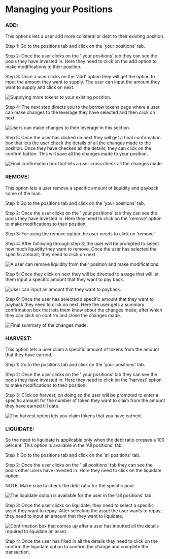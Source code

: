 # Managing your Positions

### ADD:&#x20;

This options lets a user add more collateral or debt to their existing position.&#x20;

Step 1: Go to the positions tab and click on the 'your positions' tab.&#x20;

Step 2: Once the user clicks on the ' your positions' tab they can see the pools they have invested in. Here they need to click on the add option to make modifications to their position.&#x20;

Step 3: Once a user clicks on the 'add' option they will get the option to input the amount they want to supply. The user can input the amount they want to supply and click on next.&#x20;

![Supplying more tokens to your existing position.](.gitbook/assets/supply.jpg)



Step 4: The next step directs you to the borrow tokens page where a user can make changes to the leverage they have selected and then click on next.

![Users can make changes to their leverage in this section.](.gitbook/assets/borrow.jpg)



Step 5: Once the user has clicked on next they will get a final confirmation box that lets the user check the details of all the changes made to the position. Once they have checked all the details; they can click on the confirm button. This will save all the changes made to your position.&#x20;

![Final confirmation box that lets a user cross check all the changes made. ](.gitbook/assets/confirm.jpg)

### REMOVE:

This option lets a user remove a specific amount of liquidity and payback some of the loan.&#x20;

Step 1: Go to the positions tab and click on the 'your positions' tab.&#x20;

Step 2: Once the user clicks on the ' your positions' tab they can see the pools they have invested in. Here they need to click on the 'remove' option to make modifications to their position.&#x20;

Step 3: For using the remove option the user needs to click on 'remove'.

Step 4: After following through step 3; the user will be prompted to select how much liquidity they want to remove. Once the user has selected the specific amount; they need to click on next.&#x20;

![A user can remove liquidity from their position and make modifications. ](<.gitbook/assets/remove liquidity.jpg>)



Step 5: Once they click on next they will be directed to a page that will let them input a specific amount that they want to pay back.&#x20;

![User can input an amount that they want to payback.](<.gitbook/assets/payback loan.jpg>)



Step 6: Once the user has selected a specific amount that they want to payback they need to click on next. Here the user gets a summary confirmation box that lets them know about the changes made; after which they can click on confirm and close the changes made.&#x20;

![Final summary of the changes made. ](.gitbook/assets/summary.jpg)



### HARVEST:&#x20;

This option lets a user claim a specific amount of tokens from the amount that they have earned.&#x20;

Step 1: Go to the positions tab and click on the 'your positions' tab.&#x20;

Step 2: Once the user clicks on the ' your positions' tab they can see the pools they have invested in. Here they need to click on the 'harvest' option to make modifications to their position.&#x20;

Step 3: Click on harvest; on doing so the user will be prompted to enter a specific amount for the number of token they want to claim from the amount they have earned till date.&#x20;

![The harvest option lets you claim tokens that you have earned.](.gitbook/assets/Desktop.jpg)



### LIQUIDATE:

So the need to liquidate is applicable only when the debt ratio crosses a 100 percent. This option is available in the 'All positions' tab.

Step 1: Go to the positions tab and click on the 'all positions' tab.&#x20;

Step 2: Once the user clicks on the ' all positions' tab they can see the pools other users have invested in. Here they need to click on the liquidate option.&#x20;

NOTE: Make sure to check the debt ratio for the specific pool.

![The liquidate option is available for the user in the 'all positions' tab. ](.gitbook/assets/1.jpg)

&#x20;

Step 3: Once the user clicks on liquidate; they need to select a specific asset they want to repay.  After selecting the asset the user wants to repay; they need to input an amount that they want to liquidate.&#x20;

![Confirmation box that comes up after a user has inputted all the details required to liquidate an asset.](.gitbook/assets/2.jpg)



Step 4: Once the user has filled in all the details they need to click on the confirm the liquidate option to confirm the change and complete the transaction.&#x20;

